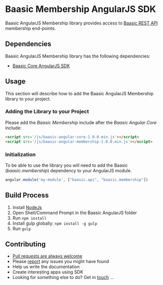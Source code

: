 # Baasic Membership AngularJS SDK

Baasic AngularJS Membership library provides access to [Baasic REST API](https://api.baasic.com/beta) membership end-points.

## Dependencies

Baasic AngularJS Membership library has the following dependencies:

* [Baasic Core AngularJS SDK](../../../baasic-sdk-angularjs-core)

## Usage

This section will describe how to add the Baasic AngularJS Membership library to your project.

### Adding the Library to your Project

Please add the _Baasic Membership_ include after the _Baasic Angular Core_ include:

```html
<script src='/js/baasic-angular-core-1.0.0.min.js'></script>
<script src='/js/baasic-angular-membership-1.0.0.min.js'></script>
```

### Initialization

To be able to use the library you will need to add the Baasic (_baasic.membership_) dependency to your AngularJS module.

```javascript
angular.module('my-module', ["baasic.api", "baasic.membership"])
```

## Build Process

1. Install [NodeJs](http://nodejs.org/download/)
2. Open Shell/Command Prompt in the Baasic AngularJS folder
3. Run `npm install`
4. Install gulp globally: `npm install -g gulp`
5. Run `gulp`

## Contributing

* [Pull requests are always welcome](../../../baasic-sdk-angularjs-membership/pulls)
* Please [report](../../../baasic-sdk-angularjs-membership/issues) any issues you might  have found
* Help us write the documentation
* Create interesting apps using SDK
* Looking for something else to do? Get in <u>touch</u> ...
